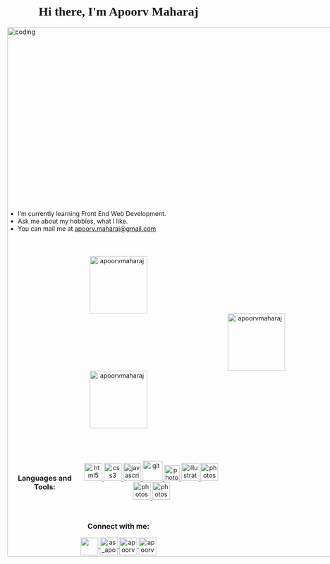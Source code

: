 <!--![MasterHead](https://mir-s3-cdn-cf.behance.net/468b86b97ed5a966f01947f6ca660694/d9fc4be3-6a62-473d-9327-3799bd299215_rwc_290x0x6438x900x7024.jpg?h=e1dc98eda809edbb6176cfd0cd207bf3)-->
<h1 align="center" id="Head" style="font-family: Acumin;">
Hi there, I'm Apoorv Maharaj
</h1>
<div style="display: flex;">
<div style="display: flex; width: 1200px; height: 400px;">
<img align="center" border-radius: 50px; alt="coding" width="1200px" src="https://cdn.dribbble.com/users/1235346/screenshots/3252385/job.gif">
</div>
<span style="display: flex;">
<p align="left">
<pre>
I am a highly motivated individual who is passionate about learning front-end web development. 
I have completed several online courses and tutorials on HTML, CSS, and JavaScript, 
and I am currently enrolled in a comprehensive web development bootcamp to enhance my skills. 
I am eager to work collaboratively with a team of developers and designers to create user-friendly 
and visually appealing websites. 
Skills:         Proficient in HTML, CSS, and JavaScript Familiar with ReactJS and VueJS frameworks 
                Experience with Git version control Strong problem-solving skills Excellent 
                communication skills and ability to work in a team environment 
Education:      I am pursuing a degree in Electronics Engineering. 
Certifications: Certified in HTML and CSS by Codecademy Certified in JavaScript by FreeCodeCamp 
Hobbies:        Apart from coding, I enjoy listening music, reading, and trying new recipes in the 
                kitchen.
Interests:      Watching anime, teaching, etc.
</pre>
</p>
</span>
</div>
<span style="display: flex; margin-bottom: 40px">
<ul>
  <li>I’m currently learning Front End Web Development.</li>
  <li>Ask me about my hobbies, what I like.</li>
  <li>You can mail me at <a href="mailto:apoorv.maharaj@gmail.com">apoorv.maharaj@gmail.com<a/></li>
</ul>
</span>
<p align="center">
<img height="130" src="https://github-readme-stats.vercel.app/api/top-langs?username=apoorvmaharaj&show_icons=true&locale=en&layout=compact" alt="apoorvmaharaj" />
<img height="130" src="https://github-readme-stats.vercel.app/api?username=apoorvmaharaj&show_icons=true&locale=en" alt="apoorvmaharaj" style="margin-left: 500px;" />
<img height="130" src="https://github-readme-streak-stats.herokuapp.com/?user=apoorvmaharaj&" alt="apoorvmaharaj" />
</p>
<div style="display:flex; justfy-content: center; align-content: center; align-items: center; margin-top: 50px; padding: 10px;">
<h3 align="center">Languages and Tools:</h3> 
<p align="center">
<a href="https://www.w3.org/html/" target="_blank" rel="noreferrer"> 
<img src="https://img.icons8.com/material/96/4169e1/html-5.png" alt="html5" width="40" height="40"/> 
</a>
<a href="https://www.w3schools.com/css/" target="_blank" rel="noreferrer"> 
<img src="https://img.icons8.com/material/96/4169e1/css3.png" alt="css3" width="40" height="40"/> 
</a> 
<a href="https://developer.mozilla.org/en-US/docs/Web/JavaScript" target="_blank" rel="noreferrer"> 
<img src="https://img.icons8.com/material/96/4169e1/js.png" alt="javascript" width="40" height="40"/> 
</a>
<a href="https://git-scm.com/" target="_blank" rel="noreferrer"> 
<img src="https://img.icons8.com/material/96/4169e1/git.png" alt="git" width="45" height="45"/> 
</a>  
<a href="https://code.visualstudio.com/" target="_blank" rel="noreferrer"> 
<img src="https://code.visualstudio.com/assets/images/code-stable-white.png" alt="photoshop" width="35" height="35"/> 
</a>
<a href="https://www.adobe.com/in/products/illustrator.html" target="_blank" rel="noreferrer"> 
<img src="https://img.icons8.com/material/96/4169e1/adobe-illustrator.png" alt="illustrator" width="40" height="40"/> 
</a>  
<a href="https://www.photoshop.com/en" target="_blank" rel="noreferrer"> 
<img src="https://img.icons8.com/material/96/4169e1/adobe-photoshop--v1.png" alt="photoshop" width="40" height="40"/> 
</a> 
<a href="https://www.office.com/" target="_blank" rel="noreferrer"> 
<img src="https://img.icons8.com/material/96/4169e1/ms-word--v2.png" alt="photoshop" width="40" height="40"/> 
</a> 
<a href="https://www.office.com/" target="_blank" rel="noreferrer"> 
<img src="https://img.icons8.com/material/96/4169e1/ms-publisher.png" alt="photoshop" width="40" height="40"/> 
</a>
</p>
</div>
<h3 align="center">Connect with me:</h3>
<p align="center">
<a href="https://fb.com/apoorv.maharaj" target="blank">
<img align="center" src="https://img.icons8.com/material/96/4169e1/facebook--v1.png" height="40" width="40" />
</a>
<a href="https://instagram.com/as_apoorv" target="blank">
<img align="center" src="https://img.icons8.com/material/96/4169e1/instagram-new--v1.png" alt="as_apoorv" height="40" width="40" />
</a>
<a href="https://www.behance.net/MaharajApoorv" target="blank">
<img align="center" src="https://img.icons8.com/material/96/4169e1/behance.png" alt="apoorvmaharaj" height="40" width="40" />
</a>
<a href="https://www.github/apoorvmaharaj" target="blank">
<img align="center" src="https://img.icons8.com/material/96/4169e1/github.png" alt="apoorvmaharaj" height="40" width="40" />
</a>
</p>
